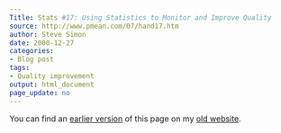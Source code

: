 ```yaml
---
Title: Stats #17: Using Statistics to Monitor and Improve Quality
source: http://www.pmean.com/07/hand17.htm
author: Steve Simon
date: 2000-12-27
categories:
- Blog post
tags:
- Quality improvement
output: html_document
page_update: no
---
```



You can find an [earlier version][sim1] of this page on my [old website][sim2].

[sim1]: http://www.pmean.com/07/hand17.htm
[sim2]: http://www.pmean.com
